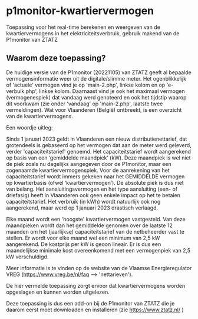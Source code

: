 # p1monitor-kwartiervermogen
Toepassing voor het real-time berekenen en weergeven van de kwartiervermogens in het elektriciteitsverbruik, gebruik makend van de P1monitor van ZTATZ

## Waarom deze toepassing?

De huidige versie van de P1monitor (20221105) van ZTATZ geeft al bepaalde vermogensinformatie weer uit de digitale/slimme meter.
Het ogenblikkelijk of 'actuele' vermogen vind je op 'main-2.php', linkse kolom en op 'e-verbuik.php', linkse kolom.
Daarnaast vind je ook het maximaal vermogen (vermogenespiek) dat vandaag werd genoteerd en ook het tijdstip waarop dit voorkwam (zie onder 'vandaag' op 'main-2.php', laatste twee vermeldingen).
Wat voor Vlaanderen (België) ontbreekt, is een overzicht van de kwartiervermogens.

Een woordje uitleg:

Sinds 1 januari 2023 geldt in Vlaanderen een nieuw distributienettarief, dat grotendeels is gebaseerd op het vermogen dat aan de meter werd geleverd, verder 'capaciteitstarief' genoemd. Het capaciteitstarief wordt aangerekend op basis van een ‘gemiddelde maandpiek’ (kW). Deze maandpiek is wel niet de piek zoals nu dagelijks aangegeven door de P1monitor, maar een zogenaamde kwartiervermogenspiek. Voor de aanrekening van het capaciteitstarief wordt immers gekeken naar het GEMIDDELDE vermogen op kwartierbasis (ofwel ‘kwartiervermogen’). De absolute piek is dus niet van belang. Het aansluitingsvermogen en het type aansluiting (een- of driefasig) heeft in Vlaanderen ook geen enkele impact op het te betalen capaciteitstarief. Het verbruik (in kWh) wordt natuurlijk ook nog aangerekend, maar werd op 1 januari 2023 drastisch verlaagd.

Elke maand wordt een 'hoogste' kwartiervermogen vastgesteld. Van deze maandpieken wordt dan het gemiddelde genomen over de laatste 12 maanden om het (jaarlijkse) capaciteitstarief van de netbeheerder vast te stellen. Er wordt voor elke maand wel een minimum van 2,5 kW aangerekend. De kostprijs per kW is geoon lineair. Er is dus een maandelijkse minimale kost overeenkomend met een vermogenpiek van 2,5 kW verschuldigd.

Meer informatie is te vinden op de website van de Vlaamse Energieregulator VREG (https://www.vreg.be/nl/faq --> 'nettarieven').

De hier vermelde toepassing zorgt ervoor dat kwartiervermogens worden opgeslagen en kunnen worden uitgelezen.

Deze toepassing is dus een add-on bij de P1monitor van ZTATZ die je daarom eerst moet downloaden en installeren (zie https://www.ztatz.nl/ )

